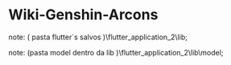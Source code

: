# Wiki-Genshin-Arcons

note: ( pasta flutter´s salvos )\flutter_application_2\lib;


note: (pasta model dentro da lib )\flutter_application_2\lib\model;
